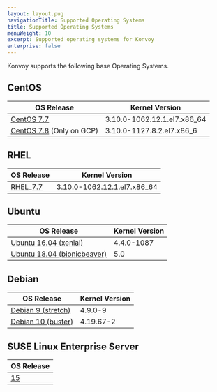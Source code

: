 ```yaml
---
layout: layout.pug
navigationTitle: Supported Operating Systems
title: Supported Operating Systems
menuWeight: 10
excerpt: Supported operating systems for Konvoy
enterprise: false
---
```


Konvoy supports the following base Operating Systems.

## CentOS

| OS Release | Kernel Version |
|------------|----------------|
| [CentOS 7.7][centos_7_7] | 3.10.0-1062.12.1.el7.x86_64 |
| [CentOS 7.8][centos_gcp] (Only on GCP) | 3.10.0-1127.8.2.el7.x86_6 |

## RHEL

| OS Release | Kernel Version |
|------------|----------------|
| [RHEL_7.7][rhel_7_7] | 3.10.0-1062.12.1.el7.x86_64 |

## Ubuntu

| OS Release | Kernel Version |
|------------|----------------|
| [Ubuntu 16.04 (xenial)][ubuntu_16] | 4.4.0-1087 |
| [Ubuntu 18.04 (bionicbeaver)][ubuntu_18] | 5.0 |

## Debian

| OS Release | Kernel Version |
|------------|----------------|
| [Debian 9 (stretch)][debian_9] | 4.9.0-9 |
| [Debian 10 (buster)][debian_10] | 4.19.67-2 |

## SUSE Linux Enterprise Server

| OS Release |
|------------|
| [15][suse_15] |

[centos_7_7]: https://wiki.centos.org/action/show/Manuals/ReleaseNotes/CentOS7.2003
[centos_gcp]: https://console.cloud.google.com/marketplace/details/centos-cloud/centos-7
[rhel_7_7]: https://access.redhat.com/documentation/en-us/red_hat_enterprise_linux/7/html/7.7_release_notes/index
[ubuntu_16]: https://wiki.ubuntu.com/XenialXerus/ReleaseNotes
[ubuntu_18]: https://wiki.ubuntu.com/BionicBeaver/ReleaseNotes
[debian_9]: https://www.debian.org/releases/stretch/releasenotes
[debian_10]: https://www.debian.org/releases/buster/releasenotes
[suse_15]: https://documentation.suse.com/sles/15-SP1
